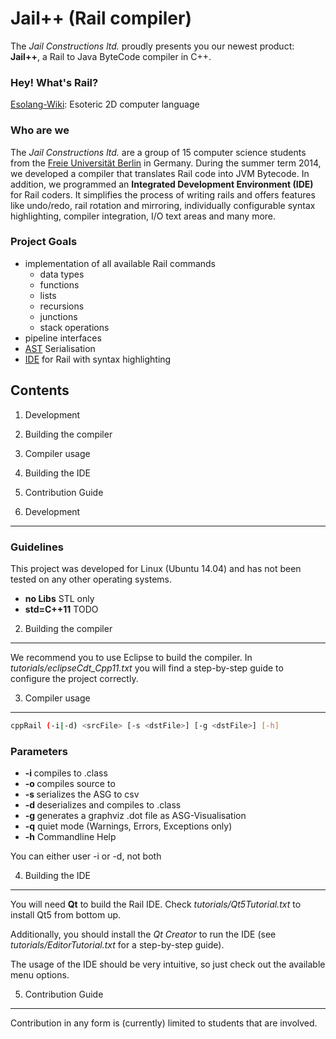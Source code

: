 Jail++ (Rail compiler)
==================================================
The *Jail Constructions ltd.* proudly presents you our newest product:
**Jail++**, a Rail to Java ByteCode compiler in C++.


### Hey! What's Rail?
[Esolang-Wiki](http://esolangs.org/wiki/Rail): Esoteric 2D computer language


### Who are we
The *Jail Constructions ltd.* are a group of 15 computer science students from the
[Freie Universität Berlin](http://www.inf.fu-berlin.de) in Germany. During the
summer term 2014, we developed a compiler that translates Rail code into JVM Bytecode.
In addition, we programmed an **Integrated Development Environment (IDE)** for Rail
coders. It simplifies the process of writing rails and offers features like undo/redo,
rail rotation and mirroring, individually configurable syntax highlighting, compiler
integration, I/O text areas and many more.


### Project Goals
- implementation of all available Rail commands
  - data types
  - functions
  - lists
  - recursions
  - junctions
  - stack operations
- pipeline interfaces
- [AST](http://en.wikipedia.org/wiki/Abstract_syntax_tree) Serialisation
- [IDE](http://en.wikipedia.org/wiki/Integrated_development_environment) for Rail with syntax highlighting


Contents
--------------------------------------
1. Development
2. Building the compiler
3. Compiler usage
4. Building the IDE
5. Contribution Guide




1. Development
--------------------------------------
### Guidelines
This project was developed for Linux (Ubuntu 14.04) and has not been tested on any other
operating systems.

- **no Libs** STL only
- **std=C++11** TODO


2. Building the compiler
--------------------------------------
We recommend you to use Eclipse to build the compiler. In *tutorials/eclipseCdt_Cpp11.txt* 
you will find a step-by-step guide to configure the project correctly.


3. Compiler usage
--------------------------------------

```bash
cppRail (-i|-d) <srcFile> [-s <dstFile>] [-g <dstFile>] [-h]
```

### Parameters
- **-i <srcFile>** compiles <srcFile> to .class
- **-o <dstFile>** compiles source to <dstFile> 
- **-s <dstFile>** serializes the ASG to csv
- **-d <srcFile>** deserializes <srcFile> and compiles to .class
- **-g <dstFile>** generates a graphviz .dot file as ASG-Visualisation
- **-q** quiet mode (Warnings, Errors, Exceptions only)
- **-h** Commandline Help

You can either user -i or -d, not both



4. Building the IDE
--------------------------------------
You will need **Qt** to build the Rail IDE. Check *tutorials/Qt5Tutorial.txt* to install Qt5
from bottom up.

Additionally, you should install the *Qt Creator* to run the IDE (see *tutorials/EditorTutorial.txt* for a
step-by-step guide).

The usage of the IDE should be very intuitive, so just check out the available menu options.



5. Contribution Guide
--------------------------------------
Contribution in any form is (currently) limited to students that are involved.







